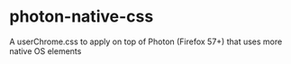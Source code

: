 # photon-native-css
A userChrome.css to apply on top of Photon (Firefox 57+) that uses more native OS elements
